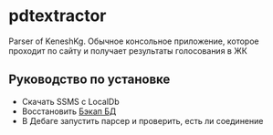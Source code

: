 # pdtextractor
Parser of KeneshKg. Обычное консольное приложение, которое проходит по сайту и получает результаты голосования в ЖК

## Руководство по установке

- Скачать SSMS с LocalDb
- Восстановить [Бэкап БД](https://github.com/Zhantai-Nuradinovich/PanakotaDb)
- В Дебаге запустить парсер и проверить, есть ли соединение
